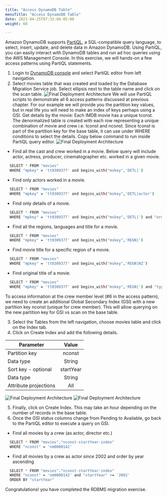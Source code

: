 ```yaml
---
title: "Access DynamoDB Table"
menuTitle: "Access DynamoDB Table"
date: 2021-04-25T07:33:04-05:00
weight: 60

---
```

Amazon DynamoDB supports [PartiQL](https://partiql.org/), a SQL-compatible query language, to select, insert, update, and delete data in Amazon DynamoDB.
Using PartiQL, you can easily interact with DynamoDB tables and run ad hoc queries using the AWS Management Console. In this exercise, we will hands-on a few access patterns using PartiQL statements.

  1. Login to [DynamoDB console](https://console.aws.amazon.com/dynamodbv2/home) and select PartiQL editor from left navigation.
  2. Select movies table that was created and loaded by the Database Migration Service job. Select ellipsis next to the table name and click on the scan table.
  ![Final Deployment Architecture](/images/migration28.jpg)
We will use PartiQL scripts to demonstrate all 6 access patterns discussed at previous chapter. For our example we will provide you the partition key values, but in real life you will need to make an index of keys perhaps using a GSI.
Get details by the movie: Each IMDB movie has a unique tconst. The denormalized table is created with each row representing a unique combination of movie and crew i.e. tconst and nconst.
Since tconst is part of the partition key for the base table, it can use under WHERE conditions to select the details. Copy below command to run inside PartiQL query editor.
  ![Final Deployment Architecture](/images/migration35.png)
  - Find all the cast and crew worked in a movie. Below query will include actor, actress, producer, cinematographer etc. worked in a given movie.
  ```bash
    SELECT * FROM "movies"
    WHERE "mpkey" = 'tt0309377' and begins_with("mskey",'DETL|')
  ```
  - Find only actors worked in a movie.

  ```bash
    SELECT * FROM "movies"
    WHERE "mpkey" = 'tt0309377' and begins_with("mskey",'DETL|actor')
  ```
  - Find only details of a movie.

  ```bash
    SELECT * FROM "movies"
    WHERE "mpkey" = 'tt0309377' and begins_with("mskey",'DETL|') and "ordering" = '1'
  ```
  - Find all the regions, languages and title for a movie.

  ```bash
    SELECT * FROM "movies"
    WHERE "mpkey" = 'tt0309377' and begins_with("mskey",'REGN|')
  ```
  - Find movie title for a specific region of a movie.

  ```bash
    SELECT * FROM "movies"
    WHERE "mpkey" = 'tt0309377' and begins_with("mskey",'REGN|NZ')
  ```
  - Find original title of a movie.

  ```bash
    SELECT * FROM "movies"
    WHERE "mpkey" = 'tt0309377' and begins_with("mskey",'REGN|') and "types" = 'original'
  ```
To access information at the crew member level (#6 in the access pattern), we need to create an additional Global Secondary Index (GSI) with a new partition key nconst (unique for crew member).
This will allow querying on the new partition key for GSI vs scan on the base table.

  3.  Select the Tables from the left navigation, choose movies table and click on the Index tab.
  4.  Click on Create Index and add the following details.


| Parameter        | Value |
| ------ |:-------------:|
| Partition key     | nconst|
| Data type     | String|
| Sort key - optional     | startYear|
| Data type     | String|
| Attribute projections     | All |

![Final Deployment Architecture](/images/migration29.jpg)
![Final Deployment Architecture](/images/migration30.jpg)

  5.  Finally, click on Create Index. This may take an hour depending on the number of records in the base table.
  6.  Once the GSI status columns change from Pending to Available, go back to the PartiQL editor to execute a query on GSI.

  - Find all movies by a crew (as actor, director etc.)

```bash
  SELECT * FROM "movies"."nconst-startYear-index"
  WHERE "nconst" = 'nm0000142'
```
- Find all movies by a crew as actor since 2002 and order by year ascending

```bash
  SELECT * FROM "movies"."nconst-startYear-index"
  WHERE "nconst" = 'nm0000142' and "startYear" >= '2002'
  ORDER BY "startYear"
```
Congratulations! you have completed the RDBMS migration exercise. 
